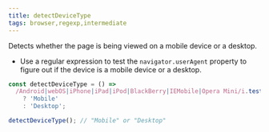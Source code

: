 ```yaml
---
title: detectDeviceType
tags: browser,regexp,intermediate
---
```


Detects whether the page is being viewed on a mobile device or a desktop.

- Use a regular expression to test the `navigator.userAgent` property to figure out if the device is a mobile device or a desktop.

```js
const detectDeviceType = () =>
  /Android|webOS|iPhone|iPad|iPod|BlackBerry|IEMobile|Opera Mini/i.test(navigator.userAgent)
    ? 'Mobile'
    : 'Desktop';
```

```js
detectDeviceType(); // "Mobile" or "Desktop"
```
